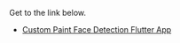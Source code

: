 Get to the link below.

- [Custom Paint Face Detection Flutter App](https://github.com/WalterYeYint/Custom_Paint_Face_Detection_Flutter)

